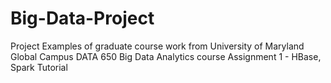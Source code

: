 # Big-Data-Project
Project Examples of graduate course work from University of Maryland Global Campus DATA 650 Big Data Analytics course
Assignment 1 - HBase, 
Spark Tutorial 
